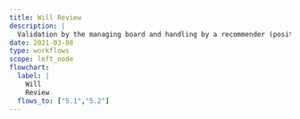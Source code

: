 ```yaml
---
title: Will Review
description: |
  Validation by the managing board and handling by a recommender (positive outcome). An email is sent to the authors and the review process begins. PCI sends a *TentativeAccept* notification.
date: 2021-03-08
type: workflows
scope: left_node
flowchart:
  label: |
    Will
    Review
  flows_to: ["5.1","5.2"]
---
```


